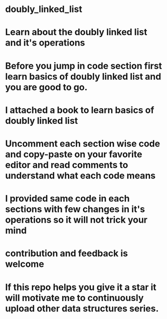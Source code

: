 # doubly_linked_list
# Learn about the doubly linked list and it's operations

# Before you jump in code section first learn basics of doubly linked list and you are good to go.

# I attached a book to learn basics of doubly linked list

# Uncomment each section wise code and copy-paste on your favorite editor and read comments to understand what each code means

# I provided same code in each sections with few changes in it's operations so it will not trick your mind

# contribution and feedback is welcome

# If this repo helps you give it a star it will motivate me to continuously upload other data structures series.

